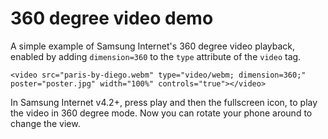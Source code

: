 # 360 degree video demo

A simple example of Samsung Internet's 360 degree video playback, enabled by 
adding `dimension=360` to the `type` attribute of the `video` tag.
    
```
<video src="paris-by-diego.webm" type="video/webm; dimension=360;" poster="poster.jpg" width="100%" controls="true"></video>
```
    
In Samsung Internet v4.2+, press play and then the fullscreen icon, to play
the video in 360 degree mode. Now you can rotate your phone around to change the view.
